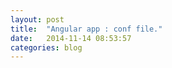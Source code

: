 ```yaml
---
layout: post
title:  "Angular app : conf file."
date:   2014-11-14 08:53:57
categories: blog
---
```


